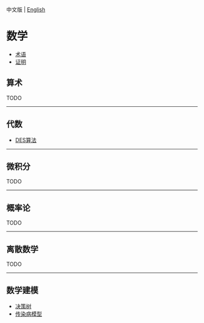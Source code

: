 中文版 | [English](README.md)

# 数学

- [术语](terminology_zh.md)
- [证明](proof_zh.md)



## 算术

TODO

---



## 代数

- [DES算法](NUMBER_THEORY/des_zh.md)

---



## 微积分 

TODO

---



## 概率论

TODO

---



## 离散数学

TODO

---



## 数学建模

- [决策树](MODEL/decision_table_zh.md)
- [传染病模型](MODEL/infectious_disease_zh.md)

